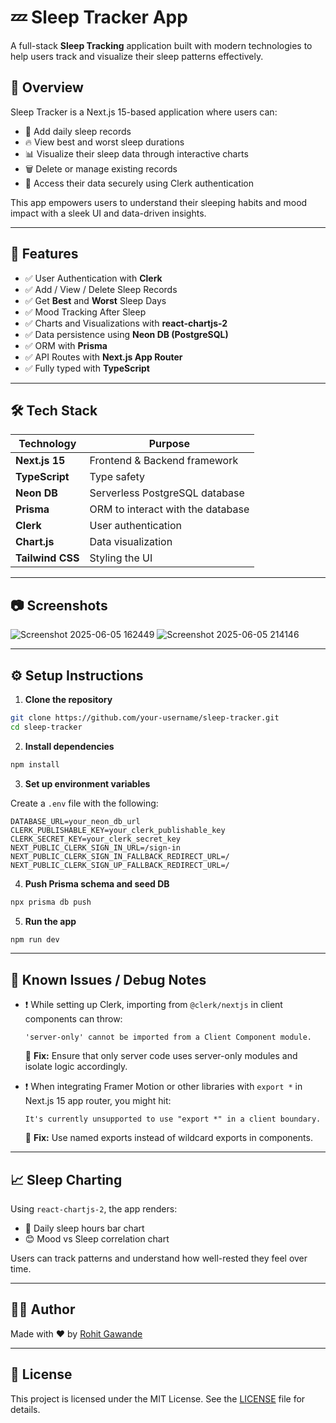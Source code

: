 # 💤 Sleep Tracker App

A full-stack **Sleep Tracking** application built with modern technologies to help users track and visualize their sleep patterns effectively.

## 📌 Overview

Sleep Tracker is a Next.js 15-based application where users can:

* 📝 Add daily sleep records
* 🔥 View best and worst sleep durations
* 📊 Visualize their sleep data through interactive charts
* 🗑️ Delete or manage existing records
* 🔐 Access their data securely using Clerk authentication

This app empowers users to understand their sleeping habits and mood impact with a sleek UI and data-driven insights.

---

## 🚀 Features

* ✅ User Authentication with **Clerk**
* ✅ Add / View / Delete Sleep Records
* ✅ Get **Best** and **Worst** Sleep Days
* ✅ Mood Tracking After Sleep
* ✅ Charts and Visualizations with **react-chartjs-2**
* ✅ Data persistence using **Neon DB (PostgreSQL)**
* ✅ ORM with **Prisma**
* ✅ API Routes with **Next.js App Router**
* ✅ Fully typed with **TypeScript**

---

## 🛠️ Tech Stack

| Technology       | Purpose                           |
| ---------------- | --------------------------------- |
| **Next.js 15**   | Frontend & Backend framework      |
| **TypeScript**   | Type safety                       |
| **Neon DB**      | Serverless PostgreSQL database    |
| **Prisma**       | ORM to interact with the database |
| **Clerk**        | User authentication               |
| **Chart.js**     | Data visualization                |
| **Tailwind CSS** | Styling the UI                    |

---

## 📷 Screenshots

![Screenshot 2025-06-05 162449](https://github.com/user-attachments/assets/d3410fa9-ab87-4e8b-b360-2429bc229a07)
![Screenshot 2025-06-05 214146](https://github.com/user-attachments/assets/0cc37c12-4d5f-4f05-8200-4d0acc112332)

---

## ⚙️ Setup Instructions

1. **Clone the repository**

```bash
git clone https://github.com/your-username/sleep-tracker.git
cd sleep-tracker
```

2. **Install dependencies**

```bash
npm install
```

3. **Set up environment variables**

Create a `.env` file with the following:

```env
DATABASE_URL=your_neon_db_url
CLERK_PUBLISHABLE_KEY=your_clerk_publishable_key
CLERK_SECRET_KEY=your_clerk_secret_key
NEXT_PUBLIC_CLERK_SIGN_IN_URL=/sign-in
NEXT_PUBLIC_CLERK_SIGN_IN_FALLBACK_REDIRECT_URL=/
NEXT_PUBLIC_CLERK_SIGN_UP_FALLBACK_REDIRECT_URL=/
```

4. **Push Prisma schema and seed DB**

```bash
npx prisma db push
```

5. **Run the app**

```bash
npm run dev
```

---

## 🐛 Known Issues / Debug Notes

* ❗ While setting up Clerk, importing from `@clerk/nextjs` in client components can throw:

  ```
  'server-only' cannot be imported from a Client Component module.
  ```

  🔧 **Fix:** Ensure that only server code uses server-only modules and isolate logic accordingly.

* ❗ When integrating Framer Motion or other libraries with `export *` in Next.js 15 app router, you might hit:

  ```
  It's currently unsupported to use "export *" in a client boundary.
  ```

  🔧 **Fix:** Use named exports instead of wildcard exports in components.

---

## 📈 Sleep Charting

Using `react-chartjs-2`, the app renders:

* 📅 Daily sleep hours bar chart
* 😊 Mood vs Sleep correlation chart

Users can track patterns and understand how well-rested they feel over time.

---

## 🧑‍💻 Author

Made with ❤️ by [Rohit Gawande](https://github.com/rohit-cpp)

---

## 📃 License

This project is licensed under the MIT License. See the [LICENSE](LICENSE) file for details.

